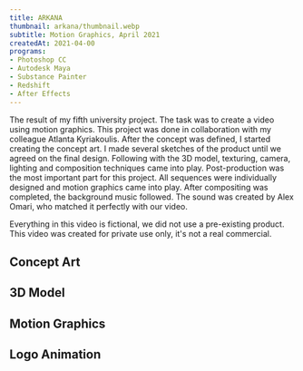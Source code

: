 ```yaml
---
title: ARKANA
thumbnail: arkana/thumbnail.webp
subtitle: Motion Graphics, April 2021
createdAt: 2021-04-00
programs:
- Photoshop CC
- Autodesk Maya
- Substance Painter
- Redshift
- After Effects
---
```


The result of my fifth university project.
The task was to create a video using motion graphics.
This project was done in collaboration with my colleague Atlanta Kyriakoulis.
After the concept was defined, I started creating the concept art.
I made several sketches of the product until we agreed on the final design.
Following with the 3D model, texturing, camera, lighting and composition techniques came into play.
Post-production was the most important part for this project.
All sequences were individually designed and motion graphics came into play.
After compositing was completed, the background music followed. The sound was created by Alex Omari, who matched it perfectly with our video.

Everything in this video is fictional, we did not use a pre-existing product.
This video was created for private use only, it's not a real commercial.

<view-on-link href="https://www.youtube.com/watch?v=3u3r_N1_c_E" icon="fab fa-youtube" name="YouTube" color="#FF001C"></view-on-link>
<view-on-link href="https://www.artstation.com/artwork/oAGqmq" icon="fab fa-artstation" name="ArtStation" color="#00AFEB"></view-on-link>

<asset-video src="arkana/arkana.webm"></asset-video>

## Concept Art
<asset-image src="arkana/concept_art.webp" alt="Concept Art"></asset-image>

## 3D Model
<asset-image src="arkana/model.webp" alt="3D Model"></asset-image>
<asset-image src="arkana/sideview.webp" alt="Side view"></asset-image>
<asset-image src="arkana/frontview.webp" alt="Front view"></asset-image>

## Motion Graphics
<asset-image src="arkana/motion_graphics_1.webp" alt="Motion Graphics"></asset-image>
<asset-image src="arkana/motion_graphics_2.webp" alt="Motion Graphics"></asset-image>

## Logo Animation
<asset-image src="arkana/logo.webp" alt="Logo Animation"></asset-image>
